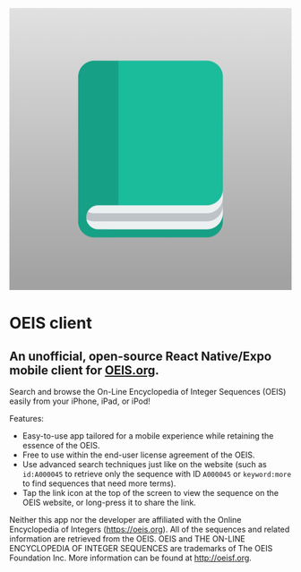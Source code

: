 ![OEIS Client Icon](./assets/images/icon.png)
# OEIS client

## An unofficial, open-source React Native/Expo mobile client for [OEIS.org](https://oeis.org).

Search and browse the On-Line Encyclopedia of Integer Sequences (OEIS) easily from your iPhone, iPad, or iPod!

Features:
- Easy-to-use app tailored for a mobile experience while retaining the essence of the OEIS.
- Free to use within the end-user license agreement of the OEIS.
- Use advanced search techniques just like on the website (such as `id:A000045` to retrieve only the sequence with ID `A000045` or `keyword:more` to find sequences that need more terms).
- Tap the link icon at the top of the screen to view the sequence on the OEIS website, or long-press it to share the link.

Neither this app nor the developer are affiliated with the Online Encyclopedia of Integers (https://oeis.org).  All of the sequences and related information are retrieved from the OEIS. OEIS and THE ON-LINE ENCYCLOPEDIA OF INTEGER SEQUENCES are trademarks of The OEIS Foundation Inc. More information can be found at http://oeisf.org.
